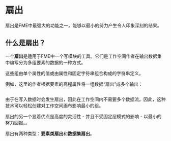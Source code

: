 # 扇出

扇出是FME中最强大的功能之一，能够以最小的努力产生令人印象深刻的结果。

## 什么是扇出？

一个**扇出**是适用于FME中一个写模块的工具。它们是工作空间作者在输出数据集中编写分为多组要素的数据的一种方式。

这些组由单个属性的值或由属性和固定字符串组合构成的字符串定义。

例如，这里的作者根据要素的高程属性将一组数据“扇出”成多个输出：

 <img src="../../DesktopAdvanced3AdvancedR%2BW/Images/Img3.012.FanoutGenericDiagram.png" alt="" style="max-width:100%;">

由于在写入数据时会发生扇出，因此在工作空间内不需要多个数据流。因此，这种技术可以轻松创建对工作空间画布影响最小的组。

扇出的另一个显着优点是高度的灵活性 - 并且不受固定层模式的影响 - 以最小的努力回报。。

扇出有两种类型：**要素类扇出**和**数据集扇出**。
